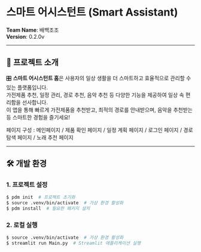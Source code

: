 # 스마트 어시스턴트 (Smart Assistant)

**Team Name**: 배백조조  
**Version**: 0.2.0v  

---

## 📜 프로젝트 소개

🎛️ **스마트 어시스턴트 홈**은 사용자의 일상 생활을 더 스마트하고 효율적으로 관리할 수 있는 플랫폼입니다.  
가전제품 추천, 일정 관리, 경로 추천, 음악 추천 등 다양한 기능을 제공하여 일상 속 편리함을 선사합니다.  
이 앱을 통해 빠르게 가전제품을 추천받고, 최적의 경로를 안내받으며, 음악을 추천받는 등 스마트한 경험을 즐기세요!

페이지 구성 : 메인페이지 / 제품 확인 페이지 / 일정 계획 페이지 / 로그인 페이지 / 경로 탐색 페이지 / 노래 추천 페이지

---

## 🛠️ 개발 환경

### 1. 프로젝트 설정
```bash
$ pdm init  # 프로젝트 초기화
$ source .venv/bin/activate  # 가상 환경 활성화
$ pdm install  # 필요한 패키지 설치
```
### 2. 로컬 실행
```bash
$ source .venv/bin/activate  # 가상 환경 활성화
$ streamlit run Main.py  # Streamlit 애플리케이션 실행
```
